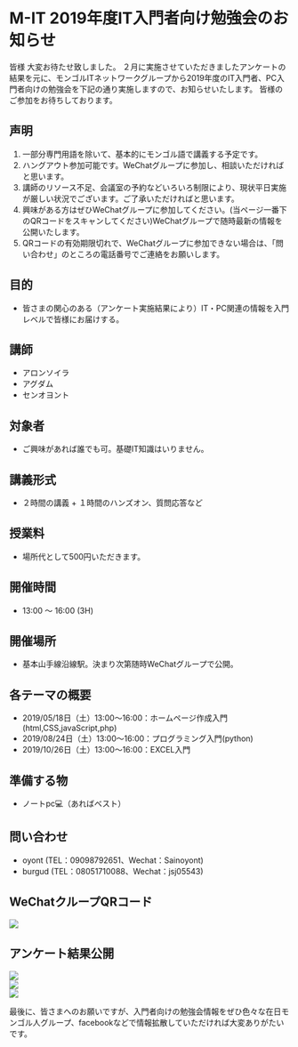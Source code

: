 # M-IT 2019年度IT入門者向け勉強会のお知らせ

皆様
大変お待たせ致しました。
２月に実施させていただきましたアンケートの結果を元に、モンゴルITネットワークグループから2019年度のIT入門者、PC入門者向けの勉強会を下記の通り実施しますので、お知らせいたします。
皆様のご参加をお待ちしております。

## 声明
1. 一部分専門用語を除いて、基本的にモンゴル語で講義する予定です。
2. ハングアウト参加可能です。WeChatグループに参加し、相談いただければと思います。
3. 講師のリソース不足、会議室の予約などいろいろ制限により、現状平日実施が厳しい状況でございます。ご了承いただければと思います。
4. 興味がある方はぜひWeChatグループに参加してください。(当ページ一番下のQRコードをスキャンしてください)WeChatグループで随時最新の情報を公開いたします。
5. QRコードの有効期限切れで、WeChatグループに参加できない場合は、「問い合わせ」のところの電話番号でご連絡をお願いします。


## 目的
* 皆さまの関心のある（アンケート実施結果により）IT・PC関連の情報を入門レベルで皆様にお届けする。

## 講師
* アロンソイラ
* アグダム
* センオヨント

## 対象者
* ご興味があれば誰でも可。基礎IT知識はいりません。

## 講義形式
* ２時間の講義 + １時間のハンズオン、質問応答など

## 授業料
* 場所代として500円いただきます。

## 開催時間
* 13:00 〜 16:00 (3H)

## 開催場所
* 基本山手線沿線駅。決まり次第随時WeChatグループで公開。

## 各テーマの概要
* 2019/05/18日（土）13:00〜16:00：ホームページ作成入門(html,CSS,javaScript,php)
* 2019/08/24日（土）13:00〜16:00：プログラミング入門(python)
* 2019/10/26日（土）13:00〜16:00：EXCEL入門

## 準備する物
* ノートpc💻（あればベスト）

## 問い合わせ
* oyont (TEL：09098792651、Wechat：Sainoyont)
* burgud (TEL：08051710088、Wechat：jsj05543)

## WeChatクループQRコード
<img src="http://oyt.otorchin.com/wp-content/uploads/2019/06/mmqrcode1560260806695-e1560261769587.png" />

## アンケート結果公開
<img src="http://oyt.otorchin.com/wp-content/uploads/2019/03/questionnaire1.png" /><br/>
<img src="http://oyt.otorchin.com/wp-content/uploads/2019/03/questionnaire2.png" /><br/>
<img src="http://oyt.otorchin.com/wp-content/uploads/2019/03/questionnaire3.png" /><br/>


最後に、皆さまへのお願いですが、入門者向けの勉強会情報をぜひ色々な在日モンゴル人グループ、facebookなどで情報拡散していただければ大変ありがたいです。







